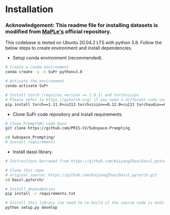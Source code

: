 # Installation

### Acknowledgement: This readme file for installing datasets is modified from [MaPLe's](https://github.com/muzairkhattak/multimodal-prompt-learning) official repository.

This codebase is tested on Ubuntu 20.04.2 LTS with python 3.8. Follow the below steps to create environment and install dependencies.

* Setup conda environment (recommended).
```bash
# Create a conda environment
conda create -y -n SuPr python=3.8

# Activate the environment
conda activate SuPr

# Install torch (requires version >= 1.8.1) and torchvision
# Please refer to https://pytorch.org/ if you need a different cuda version
pip install torch==1.11.0+cu113 torchvision==0.12.0+cu113 torchaudio==0.11.0 --extra-index-url https://download.pytorch.org/whl/cu113
```

* Clone SuPr code repository and install requirements
```bash
# Clone PromptSRC code base
git clone https://github.com/PRIS-CV/Subspace-Prompting

cd Subspace_Prompting/
# Install requirements


```

* Install dassl library.
```bash
# Instructions borrowed from https://github.com/KaiyangZhou/Dassl.pytorch#installation

# Clone this repo
# original source: https://github.com/KaiyangZhou/Dassl.pytorch.git
cd Dassl.pytorch/

# Install dependencies
pip install -r requirements.txt

# Install this library (no need to re-build if the source code is modified)
python setup.py develop
```
